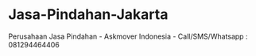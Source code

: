 # Jasa-Pindahan-Jakarta
Perusahaan Jasa Pindahan - Askmover Indonesia - Call/SMS/Whatsapp : 081294464406
